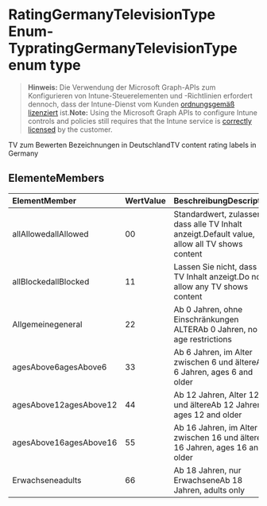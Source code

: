 # <a name="ratinggermanytelevisiontype-enum-type"></a><span data-ttu-id="75bfb-101">RatingGermanyTelevisionType Enum-Typ</span><span class="sxs-lookup"><span data-stu-id="75bfb-101">ratingGermanyTelevisionType enum type</span></span>

> <span data-ttu-id="75bfb-102">**Hinweis:** Die Verwendung der Microsoft Graph-APIs zum Konfigurieren von Intune-Steuerelementen und -Richtlinien erfordert dennoch, dass der Intune-Dienst vom Kunden [ordnungsgemäß lizenziert](https://go.microsoft.com/fwlink/?linkid=839381) ist.</span><span class="sxs-lookup"><span data-stu-id="75bfb-102">**Note:** Using the Microsoft Graph APIs to configure Intune controls and policies still requires that the Intune service is [correctly licensed](https://go.microsoft.com/fwlink/?linkid=839381) by the customer.</span></span>

<span data-ttu-id="75bfb-103">TV zum Bewerten Bezeichnungen in Deutschland</span><span class="sxs-lookup"><span data-stu-id="75bfb-103">TV content rating labels in Germany</span></span>
## <a name="members"></a><span data-ttu-id="75bfb-104">Elemente</span><span class="sxs-lookup"><span data-stu-id="75bfb-104">Members</span></span>
|<span data-ttu-id="75bfb-105">Element</span><span class="sxs-lookup"><span data-stu-id="75bfb-105">Member</span></span>|<span data-ttu-id="75bfb-106">Wert</span><span class="sxs-lookup"><span data-stu-id="75bfb-106">Value</span></span>|<span data-ttu-id="75bfb-107">Beschreibung</span><span class="sxs-lookup"><span data-stu-id="75bfb-107">Description</span></span>|
|:---|:---|:---|
|<span data-ttu-id="75bfb-108">allAllowed</span><span class="sxs-lookup"><span data-stu-id="75bfb-108">allAllowed</span></span>|<span data-ttu-id="75bfb-109">0</span><span class="sxs-lookup"><span data-stu-id="75bfb-109">0</span></span>|<span data-ttu-id="75bfb-110">Standardwert, zulassen, dass alle TV Inhalt anzeigt.</span><span class="sxs-lookup"><span data-stu-id="75bfb-110">Default value, allow all TV shows content</span></span>|
|<span data-ttu-id="75bfb-111">allBlocked</span><span class="sxs-lookup"><span data-stu-id="75bfb-111">allBlocked</span></span>|<span data-ttu-id="75bfb-112">1</span><span class="sxs-lookup"><span data-stu-id="75bfb-112">1</span></span>|<span data-ttu-id="75bfb-113">Lassen Sie nicht, dass alle TV Inhalt anzeigt.</span><span class="sxs-lookup"><span data-stu-id="75bfb-113">Do not allow any TV shows content</span></span>|
|<span data-ttu-id="75bfb-114">Allgemeine</span><span class="sxs-lookup"><span data-stu-id="75bfb-114">general</span></span>|<span data-ttu-id="75bfb-115">2</span><span class="sxs-lookup"><span data-stu-id="75bfb-115">2</span></span>|<span data-ttu-id="75bfb-116">Ab 0 Jahren, ohne Einschränkungen ALTER</span><span class="sxs-lookup"><span data-stu-id="75bfb-116">Ab 0 Jahren, no age restrictions</span></span>|
|<span data-ttu-id="75bfb-117">agesAbove6</span><span class="sxs-lookup"><span data-stu-id="75bfb-117">agesAbove6</span></span>|<span data-ttu-id="75bfb-118">3</span><span class="sxs-lookup"><span data-stu-id="75bfb-118">3</span></span>|<span data-ttu-id="75bfb-119">Ab 6 Jahren, im Alter zwischen 6 und ältere</span><span class="sxs-lookup"><span data-stu-id="75bfb-119">Ab 6 Jahren, ages 6 and older</span></span>|
|<span data-ttu-id="75bfb-120">agesAbove12</span><span class="sxs-lookup"><span data-stu-id="75bfb-120">agesAbove12</span></span>|<span data-ttu-id="75bfb-121">4</span><span class="sxs-lookup"><span data-stu-id="75bfb-121">4</span></span>|<span data-ttu-id="75bfb-122">Ab 12 Jahren, Alter 12 und ältere</span><span class="sxs-lookup"><span data-stu-id="75bfb-122">Ab 12 Jahren, ages 12 and older</span></span>|
|<span data-ttu-id="75bfb-123">agesAbove16</span><span class="sxs-lookup"><span data-stu-id="75bfb-123">agesAbove16</span></span>|<span data-ttu-id="75bfb-124">5</span><span class="sxs-lookup"><span data-stu-id="75bfb-124">5</span></span>|<span data-ttu-id="75bfb-125">Ab 16 Jahren, im Alter zwischen 16 und ältere</span><span class="sxs-lookup"><span data-stu-id="75bfb-125">Ab 16 Jahren, ages 16 and older</span></span>|
|<span data-ttu-id="75bfb-126">Erwachsene</span><span class="sxs-lookup"><span data-stu-id="75bfb-126">adults</span></span>|<span data-ttu-id="75bfb-127">6</span><span class="sxs-lookup"><span data-stu-id="75bfb-127">6</span></span>|<span data-ttu-id="75bfb-128">Ab 18 Jahren, nur Erwachsene</span><span class="sxs-lookup"><span data-stu-id="75bfb-128">Ab 18 Jahren, adults only</span></span>|



